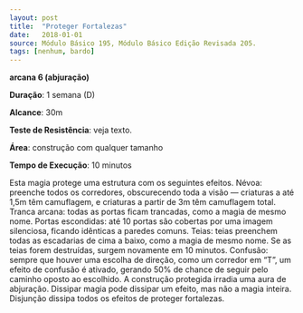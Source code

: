 ```yaml
---
layout: post
title:  "Proteger Fortalezas"
date:   2018-01-01
source: Módulo Básico 195, Módulo Básico Edição Revisada 205.
tags: [nenhum, bardo]
---
```


**arcana 6 (abjuração)**

**Duração**: 1 semana (D)

**Alcance**: 30m

**Teste de Resistência**: veja texto.

**Área**: construção com qualquer tamanho

**Tempo de Execução**: 10 minutos

Esta magia protege uma estrutura com os seguintes efeitos.
Névoa: preenche todos os corredores, obscurecendo toda a visão — criaturas a até 1,5m têm camuflagem, e criaturas a partir de 3m têm camuflagem total.
Tranca arcana: todas as portas ficam trancadas, como a magia de mesmo nome.
Portas escondidas: até 10 portas são cobertas por uma imagem silenciosa, ficando idênticas a paredes comuns.
Teias: teias preenchem todas as escadarias de cima a baixo, como a magia de mesmo nome. Se as teias forem destruídas, surgem novamente em 10 minutos.
Confusão: sempre que houver uma escolha de direção, como um corredor em “T”, um efeito de confusão é ativado, gerando 50% de chance de seguir pelo caminho oposto ao escolhido.
A construção protegida irradia uma aura de abjuração. Dissipar magia pode dissipar um efeito, mas não a magia inteira. Disjunção dissipa todos os efeitos de proteger fortalezas.
